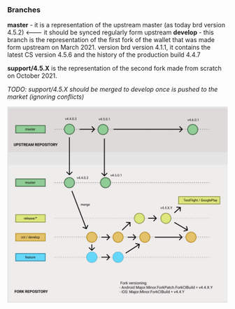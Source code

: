 ### Branches

**master** - it is a representation of the upstream master (as today brd version 4.5.2) <--- it should be synced regularly form upstream
**develop** - this branch is the representation of the first fork of the wallet that was made form upstream on March 2021.
 version brd version 4.1.1, it contains the latest CS version 4.5.6 and the history of the  production build 4.4.7
 
**support/4.5.X** is the representation of the second fork made from scratch on October 2021.

*TODO: support/4.5.X should be merged to develop once is pushed to the market (ignoring conflicts)*

<img src="/images/fork.png"/>
